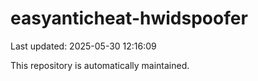 # easyanticheat-hwidspoofer

Last updated: 2025-05-30 12:16:09

This repository is automatically maintained.
